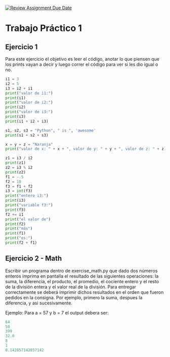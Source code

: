 [![Review Assignment Due Date](https://classroom.github.com/assets/deadline-readme-button-22041afd0340ce965d47ae6ef1cefeee28c7c493a6346c4f15d667ab976d596c.svg)](https://classroom.github.com/a/A1I8Af3W)
# Trabajo Práctico 1

## Ejercicio 1

Para este ejercicio el objetivo es leer el código, anotar lo que piensen que los prints vayan a decir y luego correr el código para ver si les dio igual o no.

```python
i1 = 3
i2 = 5
i3 = i2 + i1
print("valor de i1:")
print(i1)
print("valor de i2:")
print(i2)
print("valor de i3:")
print(i3)
print(i1 + i2 + i3)

s1, s2, s3 = "Python", " is ", 'awesome'
print(s1 + s2 + s3)

x = y = z = "Naranja"
print("valor de x: " + x + ", valor de y: " + y + ", valor de z: " + z)

z1 = i3 / i2
print(z1)
z2 = i3 % i2
print(z2)
f1 = -.5
f2 = 10
f3 = f1 + f2
i3 = int(f3)
print("entero i3:")
print(i3)
print("variable f3:")
print(f3)
f2 += i1
print("el valor de")
print(f2)
print("más")
print(f1)
print("es:")
print(f2 + f1)

```

## Ejercicio 2 - Math

Escribir un programa dentro de exercise_math.py que dado dos números enteros imprima en pantalla el resultado de las siguientes operaciones: la suma, la diferencia, el producto, el promedio, el cociente entero y el resto de la división entera y el valor real de la división. Para entregar correctamente se deberá imprimir dichos resultados en el orden que fueron pedidos en la consigna. Por ejemplo, primero la suma, despues la diferencia, y asi sucesivamente.

Ejemplo: Para a = 57 y b = 7 el output debera ser:

```python
64
50
399
32.0
8
1
8.142857142857142
```


